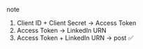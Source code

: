note

1. Client ID + Client Secret → Access Token
2. Access Token → LinkedIn URN
3. Access Token + LinkedIn URN → post ✅

